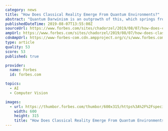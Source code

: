 ```yaml
---
category: news
title: "How Does Classical Reality Emerge From Quantum Environments?"
abstract: "Quantum Darwinism is an outgrowth of this, which springs from the recognition that the most essential characteristic of classical reality is its objectivity: everybody agrees about the state of a classical object. Zurek notes that in order for multiple ..."
publishedDateTime: 2019-08-07T13:55:00Z
sourceUrl: https://www.forbes.com/sites/chadorzel/2019/08/07/how-does-classical-reality-emerge-from-quantum-environments/
ampUrl: https://www.forbes.com/sites/chadorzel/2019/08/07/how-does-classical-reality-emerge-from-quantum-environments/amp/
cdnAmpUrl: https://www-forbes-com.cdn.ampproject.org/c/s/www.forbes.com/sites/chadorzel/2019/08/07/how-does-classical-reality-emerge-from-quantum-environments/amp/
type: article
quality: 53
score: 53
published: true

provider:
  name: Forbes
  id: forbes.com

topics:
  - AI
  - Computer Vision

images:
  - url: https://thumbor.forbes.com/thumbor/600x315/https%3A%2F%2Fspecials-images.forbesimg.com%2Fimageserve%2F5d4ad2a3d5e97f000942778f%2F960x0.jpg
    width: 600
    height: 315
    title: "How Does Classical Reality Emerge From Quantum Environments?"
---
```

